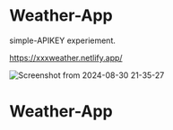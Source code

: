 # Weather-App
simple-APIKEY experiement.

https://xxxweather.netlify.app/

![Screenshot from 2024-08-30 21-35-27](https://github.com/user-attachments/assets/82e02291-41cd-402a-9274-fe1cba538f82)
# Weather-App
